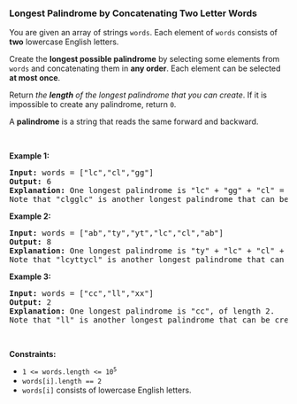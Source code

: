 
<h3>Longest Palindrome by Concatenating Two Letter Words</h3>
<div><p>You are given an array of strings <code>words</code>. Each element of <code>words</code> consists of <strong>two</strong> lowercase English letters.</p>
<p>Create the <strong>longest possible palindrome</strong> by selecting some elements from <code>words</code> and concatenating them in <strong>any order</strong>. Each element can be selected <strong>at most once</strong>.</p>
<p>Return <em>the <strong>length</strong> of the longest palindrome that you can create</em>. If it is impossible to create any palindrome, return <code>0</code>.</p>
<p>A <strong>palindrome</strong> is a string that reads the same forward and backward.</p>
<p> </p>
<p><strong>Example 1:</strong></p>
<pre><strong>Input:</strong> words = ["lc","cl","gg"]
<strong>Output:</strong> 6
<strong>Explanation:</strong> One longest palindrome is "lc" + "gg" + "cl" = "lcggcl", of length 6.
Note that "clgglc" is another longest palindrome that can be created.
</pre>
<p><strong>Example 2:</strong></p>
<pre><strong>Input:</strong> words = ["ab","ty","yt","lc","cl","ab"]
<strong>Output:</strong> 8
<strong>Explanation:</strong> One longest palindrome is "ty" + "lc" + "cl" + "yt" = "tylcclyt", of length 8.
Note that "lcyttycl" is another longest palindrome that can be created.
</pre>
<p><strong>Example 3:</strong></p>
<pre><strong>Input:</strong> words = ["cc","ll","xx"]
<strong>Output:</strong> 2
<strong>Explanation:</strong> One longest palindrome is "cc", of length 2.
Note that "ll" is another longest palindrome that can be created, and so is "xx".
</pre>
<p> </p>
<p><strong>Constraints:</strong></p>
<ul>
<li><code>1 &lt;= words.length &lt;= 10<sup>5</sup></code></li>
<li><code>words[i].length == 2</code></li>
<li><code>words[i]</code> consists of lowercase English letters.</li>
</ul>
</div>
